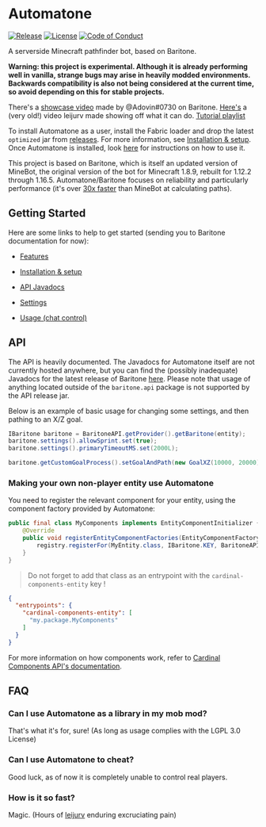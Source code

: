 # Automatone
[![Release](https://img.shields.io/github/release/ladysnake/automatone.svg)](https://github.com/ladysnake/automatone/releases/)
[![License](https://img.shields.io/badge/license-LGPL--3.0%20with%20anime%20exception-green.svg)](LICENSE)
[![Code of Conduct](https://img.shields.io/badge/%E2%9D%A4-code%20of%20conduct-blue.svg?style=flat)](https://github.com/cabaletta/baritone/blob/master/CODE_OF_CONDUCT.md)

A serverside Minecraft pathfinder bot, based on Baritone.

**Warning: this project is experimental. Although it is already performing well in vanilla, strange bugs may arise in heavily modded environments.
Backwards compatibility is also not being considered at the current time, so avoid depending on this for stable projects.**

There's a [showcase video](https://youtu.be/CZkLXWo4Fg4) made by @Adovin#0730 on Baritone. [Here's](https://www.youtube.com/watch?v=StquF69-_wI) a (very old!) video leijurv made showing off what it can do. [Tutorial playlist](https://www.youtube.com/playlist?list=PLnwnJ1qsS7CoQl9Si-RTluuzCo_4Oulpa)

To install Automatone as a user, install the Fabric loader and drop the latest `optimized` jar from [releases](https://github.com/Ladysnake/Automatone/releases).
For more information, see [Installation & setup](SETUP.md). Once Automatone is installed, look [here](USAGE.md) for instructions on how to use it.

This project is based on Baritone, which is itself an updated version of MineBot,
the original version of the bot for Minecraft 1.8.9, rebuilt for 1.12.2 through 1.16.5.
Automatone/Baritone focuses on reliability and particularly performance (it's over [30x faster](https://github.com/cabaletta/baritone/pull/180#issuecomment-423822928) than MineBot at calculating paths).

## Getting Started

Here are some links to help to get started (sending you to Baritone documentation for now):

- [Features](FEATURES.md)

- [Installation & setup](SETUP.md)

- [API Javadocs](https://baritone.leijurv.com/)

- [Settings](https://baritone.leijurv.com/baritone/api/Settings.html#field.detail)

- [Usage (chat control)](USAGE.md)

## API

The API is heavily documented. The Javadocs for Automatone itself are not currently hosted anywhere, but you can find
the (possibly inadequate) Javadocs for the latest release of Baritone [here](https://baritone.leijurv.com/).
Please note that usage of anything located outside of the ``baritone.api`` package is not supported by the API release
jar.

Below is an example of basic usage for changing some settings, and then pathing to an X/Z goal.

```java
IBaritone baritone = BaritoneAPI.getProvider().getBaritone(entity);
baritone.settings().allowSprint.set(true);
baritone.settings().primaryTimeoutMS.set(2000L);

baritone.getCustomGoalProcess().setGoalAndPath(new GoalXZ(10000, 20000));
```

### Making your own non-player entity use Automatone
You need to register the relevant component for your entity, using the component factory provided
by Automatone:

```java
public final class MyComponents implements EntityComponentInitializer {
    @Override
    public void registerEntityComponentFactories(EntityComponentFactoryRegistry registry) {
        registry.registerFor(MyEntity.class, IBaritone.KEY, BaritoneAPI.getProvider().componentFactory());
    }
}
```
> Do not forget to add that class as an entrypoint with the `cardinal-components-entity` key !
```json
{
  "entrypoints": {
    "cardinal-components-entity": [
      "my.package.MyComponents"
    ]
  }
}
```
For more information on how components work, refer to [Cardinal Components API's documentation](https://github.com/OnyxStudios/Cardinal-Components-API/wiki).

## FAQ

### Can I use Automatone as a library in my mob mod?

That's what it's for, sure! (As long as usage complies with the LGPL 3.0 License)

### Can I use Automatone to cheat?
Good luck, as of now it is completely unable to control real players.

### How is it so fast?

Magic. (Hours of [leijurv](https://github.com/leijurv/) enduring excruciating pain)
